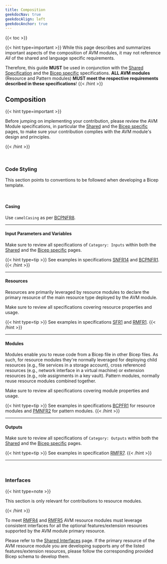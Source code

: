 ```yaml
---
title: Composition
geekdocNav: true
geekdocAlign: left
geekdocAnchor: true
---
```


{{< toc >}}

<!--
TODO: Should contain
- Repository composition
- Module composition
-->

{{< hint type=important >}}
While this page describes and summarizes important aspects of the composition of AVM modules, it may not reference *All* of the shared and language specific requirements.

Therefore, this guide **MUST** be used in conjunction with the [Shared Specification](/Azure-Verified-Modules/specs/shared/) and the [Bicep specific](/Azure-Verified-Modules/specs/bicep/) specifications. **ALL AVM modules** (Resource and Pattern modules) **MUST meet the respective requirements described in these  specifications**!
{{< /hint >}}

## Composition

{{< hint type=important >}}

Before jumping on implementing your contribution, please review the AVM Module specifications, in particular the [Shared](https://azure.github.io/Azure-Verified-Modules/specs/shared/) and the [Bicep specific](https://azure.github.io/Azure-Verified-Modules/specs/bicep/) pages, to make sure your contribution complies with the AVM module's design and principles.

{{< /hint >}}

<br>

### Code Styling

This section points to conventions to be followed when developing a Bicep template.

<br>

#### Casing

Use `camelCasing` as per [BCPNFR8](/Azure-Verified-Modules/specs/bicep/#id-bcpnfr8---category-composition---code-styling---lower-camelcasing).

---

#### Input Parameters and Variables

Make sure to review all specifications of `Category: Inputs` within both the [Shared](https://azure.github.io/Azure-Verified-Modules/specs/shared/) and the [Bicep specific](https://azure.github.io/Azure-Verified-Modules/specs/bicep/) pages.

{{< hint type=tip >}}
See examples in specifications [SNFR14](/Azure-Verified-Modules/specs/shared/#id-snfr14---category-inputs---data-types) and [BCPNFR1](/Azure-Verified-Modules/specs/bicep/#id-bcpnfr1---category-inputs---data-types).
{{< /hint >}}

---

#### Resources

Resources are primarily leveraged by resource modules to declare the primary resource of the main resource type deployed by the AVM module.

Make sure to review all specifications covering resource properties and usage.

{{< hint type=tip >}}
See examples in specifications [SFR1](/Azure-Verified-Modules/specs/shared/#id-sfr1---category-composition---preview-services) and [RMFR1](/Azure-Verified-Modules/specs/shared/#id-rmfr1---category-composition---single-resource-only).
{{< /hint >}}

---

#### Modules

Modules enable you to reuse code from a Bicep file in other Bicep files. As such, for resource modules they're normally leveraged for deploying child resources (e.g., file services in a storage account), cross referenced resources (e.g., network interface in a virtual machine) or extension resources (e.g., role assignments in a key vault). Pattern modules, normally reuse resource modules combined together.

Make sure to review all specifications covering module properties and usage.

{{< hint type=tip >}}
See examples in specifications [BCPFR1](/Azure-Verified-Modules/specs/bicep/#id-bcpfr1---category-composition---cross-referencing-modules) for resource modules and [PMNFR2](//Azure-Verified-Modules/specs/shared/#id-pmnfr2---category-composition---use-resource-modules-to-build-a-pattern-module) for pattern modules.
{{< /hint >}}

---

#### Outputs

Make sure to review all specifications of `Category: Outputs` within both the [Shared](https://azure.github.io/Azure-Verified-Modules/specs/shared/) and the [Bicep specific](https://azure.github.io/Azure-Verified-Modules/specs/bicep/) pages.

{{< hint type=tip >}}
See examples in specification [RMFR7](/Azure-Verified-Modules/specs/shared/#id-rmfr7---category-outputs---minimum-required-outputs).
{{< /hint >}}

---

<br>

### Interfaces

{{< hint type=note >}}

This section is only relevant for contributions to resource modules.

{{< /hint >}}

To meet [RMFR4](/Azure-Verified-Modules/specs/shared/#id-rmfr4---category-composition---avm-consistent-feature--extension-resources-value-add) and [RMFR5](/Azure-Verified-Modules/specs/shared/#id-rmfr5---category-composition---avm-consistent-feature--extension-resources-value-add-interfacesschemas) AVM resource modules must leverage consistent interfaces for all the optional features/extension resources supported by the AVM module primary resource.

Please refer to the [Shared Interfaces](/Azure-Verified-Modules/specs/shared/interfaces/) page.
If the primary resource of the AVM resource module you are developing supports any of the listed features/extension resources, please follow the corresponding provided Bicep schema to develop them.

<br>
